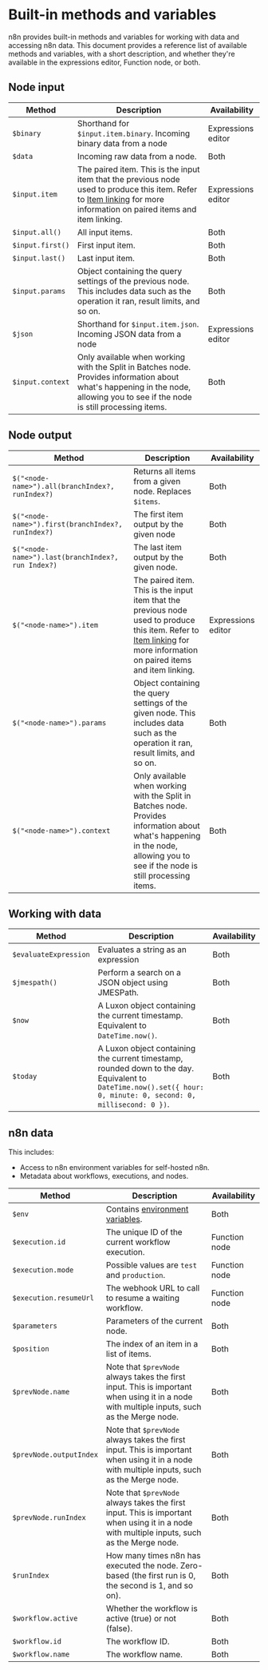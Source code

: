 # Built-in methods and variables

n8n provides built-in methods and variables for working with data and accessing n8n data. This document provides a reference list of available methods and variables, with a short description, and whether they're available in the expressions editor, Function node, or both.


## Node input

| Method | Description | Availability |
| ------ | ----------- | ------------ |
| `$binary` | Shorthand for `$input.item.binary`. Incoming binary data from a node | Expressions editor |
| `$data` | Incoming raw data from a node. | Both |
| `$input.item` | The paired item. This is the input item that the previous node used to produce this item. Refer to [Item linking](/data/data-mapping/data-item-linking/) for more information on paired items and item linking. | Expressions editor |
| `$input.all()` | All input items. | Both |
| `$input.first()` | First input item. | Both |
| `$input.last()` | Last input item. | Both |
| `$input.params` | Object containing the query settings of the previous node. This includes data such as the operation it ran, result limits, and so on.  | Both |
| `$json` | Shorthand for `$input.item.json`. Incoming JSON data from a node | Expressions editor |
| `$input.context` | Only available when working with the Split in Batches node. Provides information about what's happening in the node, allowing you to see if the node is still processing items. | Both |


## Node output

| Method | Description | Availability |
| ------ | ----------- | ------------ |
| `$("<node-name>").all(branchIndex?, runIndex?)` | Returns all items from a given node. Replaces `$items`. | Both |
| `$("<node-name>").first(branchIndex?, runIndex?)` | The first item output by the given node | Both |
| `$("<node-name>").last(branchIndex?, run Index?)` | The last item output by the given node. | Both |
| `$("<node-name>").item` | The paired item. This is the input item that the previous node used to produce this item. Refer to [Item linking](/data/data-mapping/data-item-linking/) for more information on paired items and item linking. | Expressions editor |
| `$("<node-name>").params` | Object containing the query settings of the given node. This includes data such as the operation it ran, result limits, and so on. | Both |
| `$("<node-name>").context` | Only available when working with the Split in Batches node. Provides information about what's happening in the node, allowing you to see if the node is still processing items. | Both |

<!-- possibly not live yet? 


| `$("<node-name>").itemAt(itemIndex, branchIndex?, runIndex?)` | [TODO: is this in? not working in expr] Returns an item at a given index. Replaces `$item()`. | Both |
| `$("<node-name>").itemMatching(currentNodeinputIndex)` | [TODO: not yet implemented?] | Both |

-->

## Working with data

| Method | Description | Availability |
| ------ | ----------- | ------------ |
| `$evaluateExpression` | Evaluates a string as an expression | Both |
| `$jmespath()` | Perform a search on a JSON object using JMESPath. | Both |
| `$now` | A Luxon object containing the current timestamp. Equivalent to `DateTime.now()`. | Both |
| `$today` | A Luxon object containing the current timestamp, rounded down to the day. Equivalent to `DateTime.now().set({ hour: 0, minute: 0, second: 0, millisecond: 0 })`. | Both |


## n8n data

This includes:

* Access to n8n environment variables for self-hosted n8n.
* Metadata about workflows, executions, and nodes.

| Method | Description | Availability |
| ------ | ----------- | ------------ |
| `$env` | Contains [environment variables](/hosting/environment-variables/). | Both |
| `$execution.id` | The unique ID of the current workflow execution. | Function node |
| `$execution.mode` | Possible values are `test` and `production`. | Function node |
| `$execution.resumeUrl` | The webhook URL to call to resume a waiting workflow. | Function node |
| `$parameters` | Parameters of the current node. | Both |
| `$position` | The index of an item in a list of items. | Both |
| `$prevNode.name` | Note that `$prevNode` always takes the first input. This is important when using it in a node with multiple inputs, such as the Merge node. | Both |
| `$prevNode.outputIndex` | Note that `$prevNode` always takes the first input. This is important when using it in a node with multiple inputs, such as the Merge node. | Both |
| `$prevNode.runIndex` | Note that `$prevNode` always takes the first input. This is important when using it in a node with multiple inputs, such as the Merge node. | Both |
| `$runIndex` | How many times n8n has executed the node. Zero-based (the first run is 0, the second is 1, and so on). | Both |
| `$workflow.active` | Whether the workflow is active (true) or not (false). | Both |
| `$workflow.id` | The workflow ID. | Both |
| `$workflow.name` | The workflow name. | Both |


